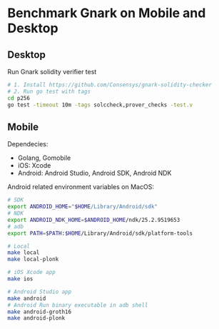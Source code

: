 # Benchmark Gnark on Mobile and Desktop

## Desktop
Run Gnark solidity verifier test

```bash
# 1. Install https://github.com/Consensys/gnark-solidity-checker
# 2. Run go test with tags
cd p256
go test -timeout 10m -tags solccheck,prover_checks -test.v
```

## Mobile
Dependecies:
- Golang, Gomobile
- iOS: Xcode
- Android: Android Studio, Android SDK, Android NDK

Android related environment variables on MacOS:
```bash
# SDK
export ANDROID_HOME="$HOME/Library/Android/sdk"
# NDK
export ANDROID_NDK_HOME=$ANDROID_HOME/ndk/25.2.9519653
# adb
export PATH=$PATH:$HOME/Library/Android/sdk/platform-tools
```

```bash
# Local
make local
make local-plonk

# iOS Xcode app
make ios

# Android Studio app
make android
# Android Run binary executable in adb shell 
make android-groth16
make android-plonk
```
